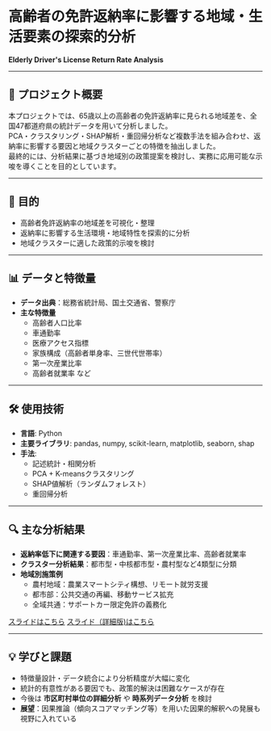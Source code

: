 # 高齢者の免許返納率に影響する地域・生活要素の探索的分析
**Elderly Driver's License Return Rate Analysis**

---

## 📌 プロジェクト概要
本プロジェクトでは、65歳以上の高齢者の免許返納率に見られる地域差を、全国47都道府県の統計データを用いて分析しました。  
PCA・クラスタリング・SHAP解析・重回帰分析など複数手法を組み合わせ、返納率に影響する要因と地域クラスターごとの特徴を抽出しました。  
最終的には、分析結果に基づき地域別の政策提案を検討し、実務に応用可能な示唆を導くことを目的としています。

---

## 🎯 目的
- 高齢者免許返納率の地域差を可視化・整理
- 返納率に影響する生活環境・地域特性を探索的に分析
- 地域クラスターに適した政策的示唆を検討 

---

## 📊 データと特徴量
- **データ出典**：総務省統計局、国土交通省、警察庁  
- **主な特徴量**  
  - 高齢者人口比率  
  - 車通勤率  
  - 医療アクセス指標  
  - 家族構成（高齢者単身率、三世代世帯率）  
  - 第一次産業比率  
  - 高齢者就業率 など  

---

## 🛠 使用技術
- **言語**: Python  
- **主要ライブラリ**: pandas, numpy, scikit-learn, matplotlib, seaborn, shap  
- **手法**:  
  - 記述統計・相関分析  
  - PCA + K-meansクラスタリング  
  - SHAP値解析（ランダムフォレスト）  
  - 重回帰分析  

---

## 🔍 主な分析結果
- **返納率低下に関連する要因**：車通勤率、第一次産業比率、高齢者就業率  
- **クラスター分析結果**：都市型・中核都市型・農村型など4類型に分類  
- **地域別施策例**  
  - 農村地域：農業スマートシティ構想、リモート就労支援  
  - 都市部：公共交通の再編、移動サービス拡充  
  - 全域共通：サポートカー限定免許の義務化
 
[スライドはこちら](docs/データ分析レポート（要約版）.pdf)
[スライド（詳細版)はこちら](docs/)

---

## 💡 学びと課題
- 特徴量設計・データ統合により分析精度が大幅に変化  
- 統計的有意性がある要因でも、政策的解決は困難なケースが存在  
- 今後は **市区町村単位の詳細分析** や **時系列データ分析** を検討  
- **展望**：因果推論（傾向スコアマッチング等）を用いた因果的解釈への発展も視野に入れている  
